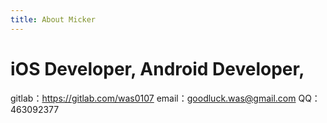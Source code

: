 ```yaml
---
title: About Micker
---
```

iOS Developer, Android Developer, 
==

gitlab：https://gitlab.com/was0107 
email：goodluck.was@gmail.com 
QQ：463092377
